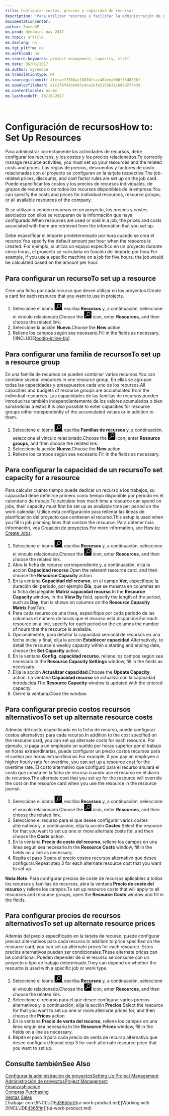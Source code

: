 ```yaml
---
title: Configurar costos, precios y capacidad de recursos
description: "Para utilizar recursos y facilitar la administración de proyectos, especifique costes y precios para recursos individuales o grupos de recursos, y configure la capacidad de recursos."
documentationcenter: 
author: SorenGP
ms.prod: dynamics-nav-2017
ms.topic: article
ms.devlang: na
ms.tgt_pltfrm: na
ms.workload: na
ms.search.keywords: project management, capacity, staff
ms.date: 06/06/2017
ms.author: sgroespe
ms.translationtype: HT
ms.sourcegitcommit: 4fefaef7380ac10836fcac404eea006f55d8556f
ms.openlocfilehash: e1c2f8f41bb493c4ce2efa2156631c6d9d273439
ms.contentlocale: es-mx
ms.lasthandoff: 10/16/2017

---
```

# <a name="how-to-set-up-resources"></a><span data-ttu-id="25c92-103">Configuración de recursos</span><span class="sxs-lookup"><span data-stu-id="25c92-103">How to: Set Up Resources</span></span>
<span data-ttu-id="25c92-104">Para administrar correctamente las actividades de recursos, debe configurar los recursos, y los costos y los precios relacionados.</span><span class="sxs-lookup"><span data-stu-id="25c92-104">To correctly manage resource activities, you must set up your resources and the related costs and prices.</span></span> <span data-ttu-id="25c92-105">Las reglas de precios, descuentos y factores de costo relacionadas con el proyecto se configuran en la tarjeta respectiva.</span><span class="sxs-lookup"><span data-stu-id="25c92-105">The job-related prices, discounts, and cost factor rules are set up on the job card.</span></span> <span data-ttu-id="25c92-106">Puede especificar los costos y los precios de recursos individuales, de grupos de recursos o de todos los recursos disponibles de la empresa.</span><span class="sxs-lookup"><span data-stu-id="25c92-106">You can specify the costs and prices for individual resources, resource groups, or all available resources of the company.</span></span>

<span data-ttu-id="25c92-107">Si se utilizan o venden recursos en un proyecto, los precios y costes asociados con ellos se recuperan de la información que haya configurado.</span><span class="sxs-lookup"><span data-stu-id="25c92-107">When resources are used or sold in a job, the prices and costs associated with them are retrieved from the information that you set up.</span></span>

<span data-ttu-id="25c92-108">Debe especificar el importe predeterminado por hora cuando se crea el recurso.</span><span class="sxs-lookup"><span data-stu-id="25c92-108">You specify the default amount per hour when the resource is created.</span></span> <span data-ttu-id="25c92-109">Por ejemplo, si utiliza un equipo específico en un proyecto durante cinco horas, el proyecto se calcularía en función del importe por hora.</span><span class="sxs-lookup"><span data-stu-id="25c92-109">For example, if you use a specific machine on a job for five hours, the job would be calculated based on the amount per hour.</span></span>

## <a name="to-set-up-a-resource"></a><span data-ttu-id="25c92-110">Para configurar un recurso</span><span class="sxs-lookup"><span data-stu-id="25c92-110">To set up a resource</span></span>
<span data-ttu-id="25c92-111">Cree una ficha por cada recurso que desee utilizar en los proyectos.</span><span class="sxs-lookup"><span data-stu-id="25c92-111">Create a card for each resource that you want to use in projects.</span></span>

1. <span data-ttu-id="25c92-112">Seleccione el icono ![Buscar página o informe](media/ui-search/search_small.png "icono Buscar página o informe"), escriba **Recursos** y, a continuación, seleccione el vínculo relacionado.</span><span class="sxs-lookup"><span data-stu-id="25c92-112">Choose the ![Search for Page or Report](media/ui-search/search_small.png "Search for Page or Report icon") icon, enter **Resources**, and then choose the related link.</span></span>
2. <span data-ttu-id="25c92-113">Seleccione la acción **Nuevo**.</span><span class="sxs-lookup"><span data-stu-id="25c92-113">Choose the **New** action.</span></span>
3. <span data-ttu-id="25c92-114">Rellene los campos según sea necesario.</span><span class="sxs-lookup"><span data-stu-id="25c92-114">Fill in the fields as necessary.</span></span> [!INCLUDE[tooltip-inline-tip](includes/tooltip-inline-tip_md.md)]  

## <a name="to-set-up-a-resource-group"></a><span data-ttu-id="25c92-115">Para configurar una familia de recursos</span><span class="sxs-lookup"><span data-stu-id="25c92-115">To set up a resource group</span></span>
<span data-ttu-id="25c92-116">En una familia de recursos se pueden combinar varios recursos.</span><span class="sxs-lookup"><span data-stu-id="25c92-116">You can combine several resources in one resource group.</span></span> <span data-ttu-id="25c92-117">En ellas se agrupan todas las capacidades y presupuestos cada uno de los recursos.</span><span class="sxs-lookup"><span data-stu-id="25c92-117">All capacities and budgets of resource groups are accumulated from the individual resources.</span></span> <span data-ttu-id="25c92-118">Las capacidades de las familias de recursos pueden introducirse también independientemente de los valores acumulados o bien sumándolas a estos.</span><span class="sxs-lookup"><span data-stu-id="25c92-118">It is also possible to enter capacities for resource groups either independently of the accumulated values or in addition to them.</span></span>

1. <span data-ttu-id="25c92-119">Seleccione el icono ![Buscar página o informe](media/ui-search/search_small.png "icono Buscar página o informe"), escriba **Familias de recursos** y, a continuación, seleccione el vínculo relacionado.</span><span class="sxs-lookup"><span data-stu-id="25c92-119">Choose the ![Search for Page or Report](media/ui-search/search_small.png "Search for Page or Report icon") icon, enter **Resource groups**, and then choose the related link.</span></span>
2. <span data-ttu-id="25c92-120">Seleccione la acción **Nuevo**.</span><span class="sxs-lookup"><span data-stu-id="25c92-120">Choose the **New** action.</span></span>
3. <span data-ttu-id="25c92-121">Rellene los campos según sea necesario.</span><span class="sxs-lookup"><span data-stu-id="25c92-121">Fill in the fields as necessary.</span></span>

## <a name="to-set-capacity-for-a-resource"></a><span data-ttu-id="25c92-122">Para configurar la capacidad de un recurso</span><span class="sxs-lookup"><span data-stu-id="25c92-122">To set capacity for a resource</span></span>
<span data-ttu-id="25c92-123">Para calcular cuánto tiempo puede dedicar un recurso a los trabajos, su capacidad debe definirse primero como tiempo disponible por periodo en el calendario de trabajo.</span><span class="sxs-lookup"><span data-stu-id="25c92-123">To calculate how much time a resource can spend on jobs, their capacity must first be set up as available time per period on the work calendar.</span></span> <span data-ttu-id="25c92-124">Utilice esta configuración para rellenar las líneas de planificación del proyecto que contienen el recurso.</span><span class="sxs-lookup"><span data-stu-id="25c92-124">This setup is used when you fill in job planning lines that contain the resource.</span></span> <span data-ttu-id="25c92-125">Para obtener más información, vea [Creación de proyectos](projects-how-create-jobs.md).</span><span class="sxs-lookup"><span data-stu-id="25c92-125">For more information, see [How to: Create Jobs](projects-how-create-jobs.md).</span></span>

1. <span data-ttu-id="25c92-126">Seleccione el icono ![Buscar página o informe](media/ui-search/search_small.png "icono Buscar página o informe"), escriba **Recursos** y, a continuación, seleccione el vínculo relacionado.</span><span class="sxs-lookup"><span data-stu-id="25c92-126">Choose the ![Search for Page or Report](media/ui-search/search_small.png "Search for Page or Report icon") icon, enter **Resources**, and then choose the related link.</span></span>
2. <span data-ttu-id="25c92-127">Abra la ficha de recurso correspondiente y, a continuación, elija la acción **Capacidad recurso**.</span><span class="sxs-lookup"><span data-stu-id="25c92-127">Open the relevant resource card, and then choose the **Resource Capacity** action.</span></span>
3. <span data-ttu-id="25c92-128">En la ventana **Capacidad del recurso**, en el campo **Ver**, especifique la duración del periodo, por ejemplo **Día**, que se muestra en columnas en la ficha desplegable **Matriz capacidad recurso**.</span><span class="sxs-lookup"><span data-stu-id="25c92-128">In the **Resource Capacity** window, in the **View By** field, specify the length of the period, such as **Day**, that is shown on columns on the **Resource Capacity Matrix** FastTab.</span></span>
4. <span data-ttu-id="25c92-129">Para cada recurso de una línea, especifique por cada periodo de las columnas el número de horas que el recurso está disponible.</span><span class="sxs-lookup"><span data-stu-id="25c92-129">For each resource on a line, specify for each period on the columns the number of hours that the resource is available.</span></span>
5. <span data-ttu-id="25c92-130">Opcionalmente, para detallar la capacidad semanal de recursos en una fecha inicial y final, elija la acción **Establecer capacidad**.</span><span class="sxs-lookup"><span data-stu-id="25c92-130">Alternatively, to detail the resource's weekly capacity within a starting and ending date, choose the **Set Capacity** action.</span></span>
6. <span data-ttu-id="25c92-131">En la ventana **Config. capacidad recurso**, rellene los campos según sea necesario.</span><span class="sxs-lookup"><span data-stu-id="25c92-131">In the **Resource Capacity Settings** window, fill in the fields as necessary.</span></span>
7. <span data-ttu-id="25c92-132">Elija la acción **Actualizar capacidad**.</span><span class="sxs-lookup"><span data-stu-id="25c92-132">Choose the **Update Capacity** action.</span></span> <span data-ttu-id="25c92-133">La ventana **Capacidad recurso** se actualiza con la capacidad introducida.</span><span class="sxs-lookup"><span data-stu-id="25c92-133">The **Resource Capacity** window is updated with the entered capacity.</span></span>
8. <span data-ttu-id="25c92-134">Cierre la ventana.</span><span class="sxs-lookup"><span data-stu-id="25c92-134">Close the window.</span></span>

## <a name="to-set-up-alternate-resource-costs"></a><span data-ttu-id="25c92-135">Para configurar precio costos recursos alternativos</span><span class="sxs-lookup"><span data-stu-id="25c92-135">To set up alternate resource costs</span></span>
<span data-ttu-id="25c92-136">Además del costo especificado en la ficha de recurso, puede configurar costos alternativos para cada recurso.</span><span class="sxs-lookup"><span data-stu-id="25c92-136">In addition to the cost specified on the resource card, you can set up alternate costs for each resource.</span></span> <span data-ttu-id="25c92-137">Por ejemplo, si paga a un empleado un sueldo por horas superior por el trabajo en horas extraordinarias, puede configurar un precio costos recursos para el sueldo por horas extraordinarias.</span><span class="sxs-lookup"><span data-stu-id="25c92-137">For example, if you pay an employee a higher hourly rate for overtime, you can set up a resource cost for the overtime rate.</span></span> <span data-ttu-id="25c92-138">El costo alternativo que configuró para el recurso anulará el costo que consta en la ficha de recurso cuando use el recurso en el diario de recursos.</span><span class="sxs-lookup"><span data-stu-id="25c92-138">The alternate cost that you set up for the resource will override the cost on the resource card when you use the resource in the resource journal.</span></span>

1. <span data-ttu-id="25c92-139">Seleccione el icono ![Buscar página o informe](media/ui-search/search_small.png "icono Buscar página o informe"), escriba **Recursos** y, a continuación, seleccione el vínculo relacionado.</span><span class="sxs-lookup"><span data-stu-id="25c92-139">Choose the ![Search for Page or Report](media/ui-search/search_small.png "Search for Page or Report icon") icon, enter **Resources**, and then choose the related link.</span></span>  
2. <span data-ttu-id="25c92-140">Seleccione el recurso para el que desee configurar varios costes alternativos y, a continuación, elija la acción **Costes**.</span><span class="sxs-lookup"><span data-stu-id="25c92-140">Select the resource for that you want to set up one or more alternate costs for, and then choose the **Costs** action.</span></span>  
3. <span data-ttu-id="25c92-141">En la ventana **Precio de coste del recurso**, rellene los campos en una línea según sea necesario.</span><span class="sxs-lookup"><span data-stu-id="25c92-141">In the **Resource Costs** window, fill in the fields on a line as necessary.</span></span>  
4. <span data-ttu-id="25c92-142">Repita el paso 3 para el precio costos recursos alternativo que desee configurar.</span><span class="sxs-lookup"><span data-stu-id="25c92-142">Repeat step 3 for each alternate resource cost that you want to set up.</span></span>

<span data-ttu-id="25c92-143">**Nota**.</span><span class="sxs-lookup"><span data-stu-id="25c92-143">**Note**.</span></span> <span data-ttu-id="25c92-144">Para configurar precios de coste de recursos aplicables a todos los recursos y familias de recursos, abra la ventana **Precio de coste del recurso** y rellene los campos.</span><span class="sxs-lookup"><span data-stu-id="25c92-144">To set up resource costs that will apply to all resources and resource groups, open the **Resource Costs** window and fill in the fields.</span></span>

## <a name="to-set-up-alternate-resource-prices"></a><span data-ttu-id="25c92-145">Para configurar precios de recursos alternativos</span><span class="sxs-lookup"><span data-stu-id="25c92-145">To set up alternate resource prices</span></span>
<span data-ttu-id="25c92-146">Además del precio especificado en la tarjeta de recurso, puede configurar precios alternativos para cada recurso.</span><span class="sxs-lookup"><span data-stu-id="25c92-146">In addition to price specified on the resource card, you can set up alternate prices for each resource.</span></span> <span data-ttu-id="25c92-147">Estos precios alternativos pueden ser condicionales.</span><span class="sxs-lookup"><span data-stu-id="25c92-147">These alternate prices can be conditional.</span></span> <span data-ttu-id="25c92-148">Pueden depender de si el recurso se consume con un proyecto o tipo de trabajo determinado.</span><span class="sxs-lookup"><span data-stu-id="25c92-148">They can depend on whether the resource is used with a specific job or work type.</span></span>

1. <span data-ttu-id="25c92-149">Seleccione el icono ![Buscar página o informe](media/ui-search/search_small.png "icono Buscar página o informe"), escriba **Recursos** y, a continuación, seleccione el vínculo relacionado.</span><span class="sxs-lookup"><span data-stu-id="25c92-149">Choose the ![Search for Page or Report](media/ui-search/search_small.png "Search for Page or Report icon") icon, enter **Resources**, and then choose the related link.</span></span>
2. <span data-ttu-id="25c92-150">Seleccione el recurso para el que desee configurar varios precios alternativos y, a continuación, elija la acción **Precios**.</span><span class="sxs-lookup"><span data-stu-id="25c92-150">Select the resource for that you want to set up one or more alternate prices for, and then choose the **Prices** action.</span></span>
3. <span data-ttu-id="25c92-151">En la ventana **Precio de venta del recurso**, rellene los campos en una línea según sea necesario.</span><span class="sxs-lookup"><span data-stu-id="25c92-151">In the **Resource Prices** window, fill in the fields on a line as necessary.</span></span>
4. <span data-ttu-id="25c92-152">Repita el paso 3 para cada precio de venta de recurso alternativo que desee configurar.</span><span class="sxs-lookup"><span data-stu-id="25c92-152">Repeat step 3 for each alternate resource price that you want to set up.</span></span>

## <a name="see-also"></a><span data-ttu-id="25c92-153">Consulte también</span><span class="sxs-lookup"><span data-stu-id="25c92-153">See Also</span></span>
[<span data-ttu-id="25c92-154">Configurar la administración de proyectos</span><span class="sxs-lookup"><span data-stu-id="25c92-154">Setting Up Project Management</span></span>](projects-setup-projects.md)  
[<span data-ttu-id="25c92-155">Administración de proyectos</span><span class="sxs-lookup"><span data-stu-id="25c92-155">Project Management</span></span>](projects-manage-projects.md)  
[<span data-ttu-id="25c92-156">Finanzas</span><span class="sxs-lookup"><span data-stu-id="25c92-156">Finance</span></span>](finance.md)  
<span data-ttu-id="25c92-157">[Compras](purchasing-manage-purchasing.md)       </span><span class="sxs-lookup"><span data-stu-id="25c92-157">[Purchasing](purchasing-manage-purchasing.md)       </span></span>  
<span data-ttu-id="25c92-158">[Ventas](sales-manage-sales.md)    </span><span class="sxs-lookup"><span data-stu-id="25c92-158">[Sales](sales-manage-sales.md)    </span></span>  
<span data-ttu-id="25c92-159">[Trabajar con [!INCLUDE[d365fin](includes/d365fin_md.md)]](ui-work-product.md)</span><span class="sxs-lookup"><span data-stu-id="25c92-159">[Working with [!INCLUDE[d365fin](includes/d365fin_md.md)]](ui-work-product.md)</span></span>  

